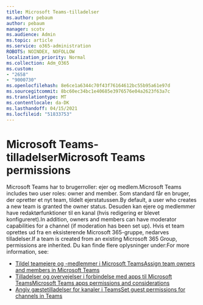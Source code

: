 ```yaml
---
title: Microsoft Teams-tilladelser
ms.author: pebaum
author: pebaum
manager: scotv
ms.audience: Admin
ms.topic: article
ms.service: o365-administration
ROBOTS: NOINDEX, NOFOLLOW
localization_priority: Normal
ms.collection: Adm_O365
ms.custom:
- "2658"
- "9000730"
ms.openlocfilehash: 8e6ce1a6344c70f43f76164612bc55b95a61e97d
ms.sourcegitcommit: 8bc60ec34bc1e40685e3976576e04a2623f63a7c
ms.translationtype: MT
ms.contentlocale: da-DK
ms.lasthandoff: 04/15/2021
ms.locfileid: "51833753"
---
```

# <a name="microsoft-teams-permissions"></a><span data-ttu-id="ca6c7-102">Microsoft Teams-tilladelser</span><span class="sxs-lookup"><span data-stu-id="ca6c7-102">Microsoft Teams permissions</span></span>

<span data-ttu-id="ca6c7-103">Microsoft Teams har to brugerroller: ejer og medlem.</span><span class="sxs-lookup"><span data-stu-id="ca6c7-103">Microsoft Teams includes two user roles: owner and member.</span></span> <span data-ttu-id="ca6c7-104">Som standard får en bruger, der opretter et nyt team, tildelt ejerstatussen.</span><span class="sxs-lookup"><span data-stu-id="ca6c7-104">By default, a user who creates a new team is granted the owner status.</span></span> <span data-ttu-id="ca6c7-105">Desuden kan ejere og medlemmer have redaktørfunktioner til en kanal (hvis redigering er blevet konfigureret).</span><span class="sxs-lookup"><span data-stu-id="ca6c7-105">In addition, owners and members can have moderator capabilities for a channel (if moderation has been set up).</span></span> <span data-ttu-id="ca6c7-106">Hvis et team oprettes ud fra en eksisterende Microsoft 365-gruppe, nedarves tilladelser.</span><span class="sxs-lookup"><span data-stu-id="ca6c7-106">If a team is created from an existing Microsoft 365 Group, permissions are inherited.</span></span> <span data-ttu-id="ca6c7-107">Du kan finde flere oplysninger under:</span><span class="sxs-lookup"><span data-stu-id="ca6c7-107">For more information, see:</span></span>

- [<span data-ttu-id="ca6c7-108">Tildel teamejere og -medlemmer i Microsoft Teams</span><span class="sxs-lookup"><span data-stu-id="ca6c7-108">Assign team owners and members in Microsoft Teams</span></span>](https://docs.microsoft.com/microsoftteams/assign-roles-permissions)
- [<span data-ttu-id="ca6c7-109">Tilladelser og overvejelser i forbindelse med apps til Microsoft Teams</span><span class="sxs-lookup"><span data-stu-id="ca6c7-109">Microsoft Teams apps permissions and considerations</span></span>](https://docs.microsoft.com/microsoftteams/app-permissions)
- [<span data-ttu-id="ca6c7-110">Angiv gæstetilladelser for kanaler i Teams</span><span class="sxs-lookup"><span data-stu-id="ca6c7-110">Set guest permissions for channels in Teams</span></span>](https://support.office.com/article/4756c468-2746-4bfd-a582-736d55fcc169)
